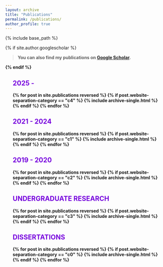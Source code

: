 ```yaml
---
layout: archive
title: "Publications"
permalink: /publications/
author_profile: true
---
```


{% include base_path %}

{% if site.author.googlescholar %}
 <!-- <button class="btn--warning"> You can also find my publications on <a href="{{ author.googlescholar }}">Google Scholar</a>. </button>  -->
 > <b>You can also find my publications on <a href="{{ site.author.googlescholar }}">Google Scholar</a>. 
 <!-- <br> 
 (* denotes equal contribution) -->
{% endif %}
<!-- <h2>(* denotes equal contribution) </h2>  -->


<!-- {% if author.googlescholar %}
  You can also find my articles on <u><a href="{{ author.googlescholar }}">my Google Scholar profile</a>.</u>
{% endif %} -->

<ol class="leftpad" reversed>
<!-- <span class="author"> <button class="btn--small">Venue Type</button> <button class="btn--small">Research Area</button> </span> -->

<h2 style="color:#7700DD"> 2025 -  </h2>
{% for post in site.publications reversed %}
  {% if post.website-separation-category == "c4" %}
    {% include archive-single.html %}
  {% endif %}
{% endfor %}

<h2 style="color:#7700DD"> 2021 - 2024 </h2>
<!-- <h3 style="color:#7700DD">JOURNAL, CONFERENCE, AND WORKSHOP PAPERS </h3>  -->
<!--AND DEMONSTRATIONS (PEER-REVIEWED)-->
{% for post in site.publications reversed %}
  {% if post.website-separation-category == "c1" %}
    {% include archive-single.html %}
  {% endif %}
{% endfor %}

<h2 style="color:#7700DD"> 2019 - 2020 </h2>
<!-- <h3 style="color:#7700DD">POSTERS AND SYMPOSIUMS </h3>  -->
<!--AND UNPUBLISHED WORKS-->
{% for post in site.publications reversed %}
  {% if post.website-separation-category == "c2" %}
    {% include archive-single.html %}
  {% endif %}
{% endfor %}


<h2 style="color:#7700DD">UNDERGRADUATE RESEARCH</h2> 
{% for post in site.publications reversed %}
  {% if post.website-separation-category == "c3" %}
    {% include archive-single.html %}
  {% endif %}
{% endfor %}

<h2 style="color:#7700DD">DISSERTATIONS</h2> 
{% for post in site.publications reversed %}
  {% if post.website-separation-category == "c0" %}
    {% include archive-single.html %}
  {% endif %}
{% endfor %}

</ol>
